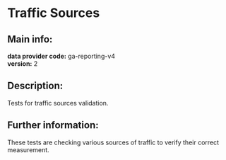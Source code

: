 # Traffic Sources  
## Main info:  
**data provider code:** ga-reporting-v4  
**version:** 2  
## Description:  
Tests for traffic sources validation.  
## Further information:  
These tests are checking various sources of traffic to verify their correct measurement.

